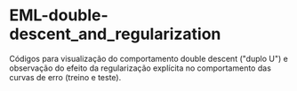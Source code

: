 # EML-double-descent_and_regularization
Códigos para visualização do comportamento double descent ("duplo U") e observação do efeito da regularização explícita no comportamento das curvas de erro (treino e teste). 
